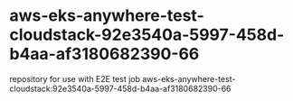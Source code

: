 # aws-eks-anywhere-test-cloudstack-92e3540a-5997-458d-b4aa-af3180682390-66
repository for use with E2E test job aws-eks-anywhere-test-cloudstack:92e3540a-5997-458d-b4aa-af3180682390-66
